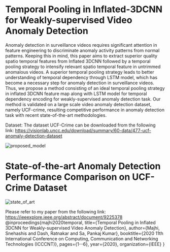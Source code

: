 # Temporal Pooling in Inflated-3DCNN for Weakly-supervised Video Anomaly Detection
Anomaly detection in surveillance videos requires significant attention in feature engineering to discriminate anomaly activity patterns from normal patterns. Keeping this in mind, this paper aims to extract superior quality spatio temporal features from Inflated 3DCNN followed by a temporal pooling strategy to intensify relevant spatio temporal feature in untrimmed anomalous videos. A superior temporal pooling strategy leads to better understanding of temporal dependency through LSTM model, which has become a necessary step for anomaly detection in surveillance videos. Thus, we propose a method consisting of an ideal temporal pooling strategy in inflated 3DCNN feature map along with LSTM model for temporal dependency encoding for weakly-supervised anomaly detection task. Our method is validated on a large scale video anomaly detection dataset, namely UCF-crime, resulting competitive performance in anomaly detection task with recent state-of-the-art methodologies.

Dataset: The dataset UCF-Crime can be downloaded from the following link: https://visionlab.uncc.edu/download/summary/60-data/477-ucf-anomaly-detection-dataset

![proposed_model](https://user-images.githubusercontent.com/20148840/113261652-596aad80-92ed-11eb-9611-252ac4a5ae6d.png)

# State-of-the-art Anomaly Detection Performance Comparison on UCF-Crime Dataset
![state_of_art](https://user-images.githubusercontent.com/20148840/113287893-ce4ce000-930b-11eb-9254-2faf110f2cec.png)


Please refer to my paper from the following link: https://ieeexplore.ieee.org/abstract/document/9225378
@inproceedings{majhi2020temporal,
  title={Temporal Pooling in Inflated 3DCNN for Weakly-supervised Video Anomaly Detection},
  author={Majhi, Snehashis and Dash, Ratnakar and Sa, Pankaj Kumar},
  booktitle={2020 11th International Conference on Computing, Communication and Networking Technologies (ICCCNT)},
  pages={1--6},
  year={2020},
  organization={IEEE}
}
